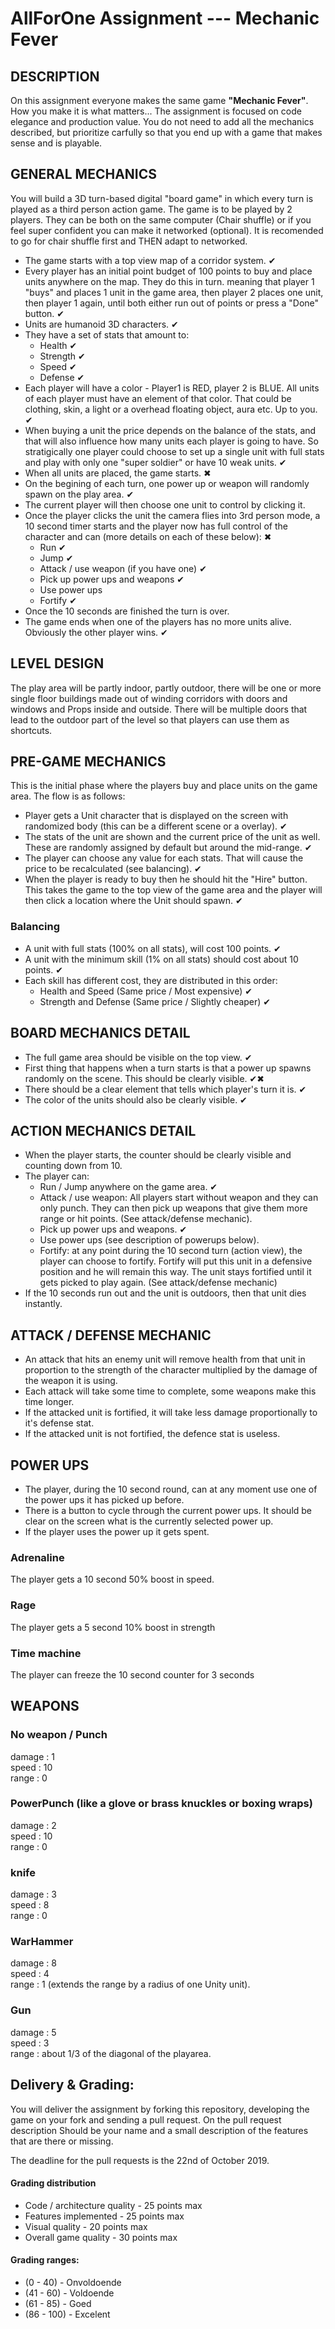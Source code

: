 # AllForOne Assignment --- Mechanic Fever

## DESCRIPTION
On this assignment everyone makes the same game **"Mechanic Fever"**. How you make it is what matters...
The assignment is focused on code elegance and production value. You do not need to add all the mechanics described, but prioritize carfully so that you end up with a game that makes sense and is playable.

## GENERAL MECHANICS

You will build a 3D turn-based digital "board game" in which every turn is played as a third person action game.
The game is to be played by 2 players. They can be both on the same computer (Chair shuffle) or if you feel super confident you can make it networked (optional). It is recomended to go for chair shuffle first and THEN adapt to networked.

* The game starts with a top view map of a corridor system. ✔
* Every player has an initial point budget of 100 points to buy and place units anywhere on the map. They do this in turn. meaning that player 1 "buys" and places 1 unit in the game area, then player 2 places one unit, then player 1 again, until both either run out of points or press a "Done" button. ✔
* Units are humanoid 3D characters. ✔
* They have a set of stats that amount to:
  - Health ✔
  - Strength ✔ 
  - Speed ✔
  - Defense ✔
* Each player will have a color - Player1 is RED, player 2 is BLUE. All units of each player must have an element of that color. That could be clothing, skin, a light or a overhead floating object, aura etc. Up to you. ✔
* When buying a unit the price depends on the balance of the stats, and that will also influence how many units each player is going to have. So stratigically one player could choose to set up a single unit with full stats and play with only one "super soldier" or have 10 weak units. ✔
* When all units are placed, the game starts. ✖
* On the begining of each turn, one power up or weapon will randomly spawn on the play area. ✔
* The current player will then choose one unit to control by clicking it.
* Once the player clicks the unit the camera flies into 3rd person mode, a 10 second timer starts and the player now has full control of the character and can (more details on each of these below): ✖
  - Run ✔
  - Jump ✔
  - Attack / use weapon (if you have one) ✔
  - Pick up power ups and weapons ✔
  - Use power ups
  - Fortify ✔
* Once the 10 seconds are finished the turn is over.
* The game ends when one of the players has no more units alive. Obviously the other player wins. ✔

## LEVEL DESIGN
The play area will be partly indoor, partly outdoor, there will be one or more single floor buildings made out of winding corridors with doors and windows and Props inside and outside. There will be multiple doors that lead to the outdoor part of the level so that players can use them as shortcuts. 

## PRE-GAME MECHANICS
This is the initial phase where the players buy and place units on the game area. The flow is as follows:
* Player gets a Unit character that is displayed on the screen with randomized body (this can be a different scene or a overlay). ✔
* The stats of the unit are shown and the current price of the unit as well. These are randomly assigned by default but around the mid-range. ✔
* The player can choose any value for each stats. That will cause the price to be recalculated (see balancing). ✔
* When the player is ready to buy then he should hit the "Hire" button. This takes the game to the top view of the game area and the player will then click a location where the Unit should spawn. ✔

### Balancing
* A unit with full stats (100% on all stats), will cost 100 points. ✔
* A unit with the minimum skill (1% on all stats) should cost about 10 points. ✔
* Each skill has different cost, they are distributed in this order:
  - Health and Speed (Same price / Most expensive) ✔
  - Strength and Defense (Same price / Slightly cheaper) ✔

## BOARD MECHANICS DETAIL

* The full game area should be visible on the top view. ✔
* First thing that happens when a turn starts is that a power up spawns randomly on the scene. This should be clearly visible. ✔✖
* There should be a clear element that tells which player's turn it is. ✔
* The color of the units should also be clearly visible. ✔

## ACTION MECHANICS DETAIL

* When the player starts, the counter should be clearly visible and counting down from 10.
* The player can:
  - Run / Jump anywhere on the game area. ✔
  - Attack / use weapon: All players start without weapon and they can only punch. They can then pick up weapons that give them more range or hit points. (See attack/defense mechanic). 
  - Pick up power ups and weapons. ✔
  - Use power ups (see description of powerups below).
  - Fortify: at any point during the 10 second turn (action view), the player can choose to fortify. Fortify will put this unit in a defensive position and he will remain this way. The unit stays fortified until it gets picked to play again. (See attack/defense mechanic)
* If the 10 seconds run out and the unit is outdoors, then that unit dies instantly.

## ATTACK / DEFENSE MECHANIC
* An attack that hits an enemy unit will remove health from that unit in proportion to the strength of the character multiplied by the damage of the weapon it is using.
* Each attack will take some time to complete, some weapons make this time longer.
* If the attacked unit is fortified, it will take less damage proportionally to it's defense stat.
* If the attacked unit is not fortified, the defence stat is useless.

## POWER UPS
* The player, during the 10 second round, can at any moment use one of the power ups it has picked up before.
* There is a button to cycle through the current power ups. It should be clear on the screen what is the currently selected power up.
* If the player uses the power up it gets spent.

### Adrenaline
The player gets a 10 second 50% boost in speed.

### Rage 
The player gets a 5 second 10% boost in strength

### Time machine
The player can freeze the 10 second counter for 3 seconds

## WEAPONS
### No weapon / Punch
damage : 1 <br/>
speed : 10 <br/>
range : 0 <br/>

### PowerPunch (like a glove or brass knuckles or boxing wraps)
damage : 2 <br/>
speed : 10 <br/>
range : 0 <br/>

### knife
damage : 3 <br/>
speed : 8 <br/> 
range : 0 <br/>

### WarHammer
damage : 8 <br/>
speed : 4 <br/>
range : 1 (extends the range by a radius of one Unity unit). <br/>

### Gun
damage : 5 <br/>
speed : 3 <br/>
range : about 1/3 of the diagonal of the playarea. <br/>

## Delivery & Grading:
You will deliver the assignment by forking this repository, developing the game on your fork and sending a pull request.
On the pull request description Should be your name and a small description of the features that are there or missing.

The deadline for the pull requests is the 22nd of October 2019.

#### Grading distribution
   * Code / architecture quality - 25 points max
   * Features implemented - 25 points max
   * Visual quality - 20 points max
   * Overall game quality - 30 points max

#### Grading ranges:
   * (0 - 40) - Onvoldoende
   * (41 - 60) - Voldoende
   * (61 - 85) - Goed
   * (86 - 100) - Excelent
